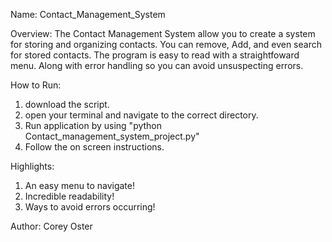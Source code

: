 Name: Contact_Management_System 

Overview: The Contact Management System allow you to create a system for storing and organizing contacts. You can remove, Add, and even search for stored contacts. The program is easy to read with a straightfoward menu. Along with error handling so you can avoid unsuspecting errors.

How to Run:

1. download the script.
2. open your terminal and navigate to the correct directory.
3. Run application by using "python Contact_management_system_project.py"
4. Follow the on screen instructions.

Highlights:
1. An easy menu to navigate!
2. Incredible readability!
3. Ways to avoid errors occurring!

Author: Corey Oster